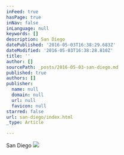 ```yaml
---
inFeed: true
hasPage: true
inNav: false
inLanguage: null
keywords: []
description: San Diego
datePublished: '2016-05-03T16:38:29.683Z'
dateModified: '2016-05-03T16:38:28.810Z'
title: ''
author: []
sourcePath: _posts/2016-05-03-san-diego.md
published: true
authors: []
publisher:
  name: null
  domain: null
  url: null
  favicon: null
starred: false
url: san-diego/index.html
_type: Article

---
```

San Diego
![](https://the-grid-user-content.s3-us-west-2.amazonaws.com/de33b56c-f09b-42ba-827c-d6140f9469d3.jpg)